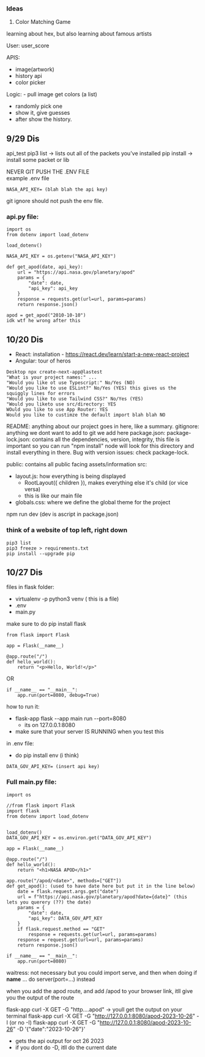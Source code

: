 ### Ideas

1. Color Matching Game

learning about hex, but also learning about famous artists

User: user_score

APIS: 
 - image(artwork)
 - history api
 - color picker

Logic: - pull image get colors (a list)
 - randomly pick one
 - show it, give guesses
 - after show the history.

## 9/29 Dis

api_test pip3 list -> lists out all of the packets you've installed
pip install -> install some packet or lib

NEVER GIT PUSH THE .ENV FILE  
example .env file
```
NASA_API_KEY= (blah blah the api key)
```
git ignore should not push the env file.


### api.py file:
```
import os
from dotenv import load_dotenv

load_dotenv()

NASA_API_KEY = os.getenv("NASA_API_KEY")

def get_apod(date, api_key):
	url = "https://api.nasa.gov/planetary/apod"
	params = {
		"date": date,
		"api_key": api_key
	}
	response = requests.get(url=url, params=params)
	return response.json() 

apod = get_apod("2010-10-10")
idk wtf he wrong after this

```

## 10/20 Dis

- React: installation - https://react.dev/learn/start-a-new-react-project
- Angular: tour of heros

```
Desktop npx create-next-app@lastest
"What is your project names:" ...
"Would you like ot use Typescript:" No/Yes (NO)
"Would you like to use ESLint?" No/Yes (YES) this gives us the squiggly lines for errors
"Would you like to use Tailwind CSS?" No/Yes (YES)
"Would you liketo use src/directory: YES
WOuld you like to use App Router: YES
Would you like to custimze the default import blah blah NO
```

README: anything about our project goes in here, like a summary.
gitignore: anything we dont want to add to git we add here
package.json: 
package-lock.json: contains all the dependencies, version, integrity, this file is important so you can run "npm install" node will look for this directory and install everything in there. Bug with version issues: check package-lock.


public: contains all public facing assets/information
src: 
- layout.js: how everything is being displayed
	- RootLayout({ children }), makes everything else it's child (or vice versa)
	- this is like our main file
- globals.css: where we define the global theme for the project



npm run dev (dev is  ascript in package.json)

### think of a website of top left, right down


```
pip3 list
pip3 freeze > requirements.txt
pip install --upgrade pip
```

## 10/27 Dis

files in flask folder:
* virtualenv -p python3 venv ( this is a file)
* .env 
* main.py

make sure to do pip install flask

```
from flask import Flask

app = Flask(__name__)

@app.route("/")
def hello_world():
    return "<p>Hello, World!</p>"
```
OR
```
if __name__ == "__main__":
    app.run(port=8080, debug=True)

```

how to run it:
* flask-app flask --app main run --port=8080
    * its on 127.0.0.1:8080
* make sure that your server IS RUNNING when you test this

in .env file:
* do pip install env (i think)
```
DATA_GOV_API_KEY= (insert api key)
```

### Full main.py file:
```
import os

//from flask import Flask
import flask
from dotenv import load_dotenv


load_dotenv()
DATA_GOV_API_KEY = os.environ.get("DATA_GOV_API_KEY")

app = Flask(__name__)

@app.route("/")
def hello_world():
    return "<h1>NASA APOD</h1>"

app.route("/apod/<date>", methods=["GET"])
def get_apod(): (used to have date here but put it in the line below)
    date = flask.request.args.get("date")
    url = f"https://api.nasa.gov/planetary/apod?date={date}" (this lets you querery (??) the date)
    params = {
        "date": date,
        "api_key": DATA_GOV_APT_KEY
    }
    if flask.request.method == "GET"
        response = requests.get(url=url, params=params)
    response = request.get(url=url, params=params)
    return response.json()

if __name__ == "__main__":
    app.run(port=8080)
```

waitress: not necessary but you could import serve, and then when doing if __name__ ... do server(port=...) instead

when you add the apod route, and add /apod to your browser link, itll give you the output of the route

flask-app curl -X GET -G "http....apod" -> youll get the output on your terminal
flask-app curl -X GET -G "http://127.0.0.1:8080/apod-2023-10-26" -I (or no -I)
flask-app curl -X GET -G "http://127.0.0.1:8080/apod-2023-10-26" -D '{"date":"2023-10-26"}'
* gets the api output for oct 26 2023
* if you dont do -D, itll do the current date

